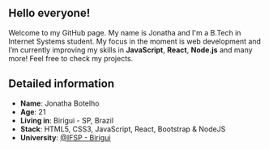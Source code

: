 ## Hello everyone!

Welcome to my GitHub page. My name is Jonatha and I'm a B.Tech in Internet Systems student. My focus in the moment is web development and I’m currently improving my skills in **JavaScript**, **React**, **Node.js** and many more! Feel free to check my projects. 

## Detailed information

* **Name**: Jonatha Botelho
* **Age**: 21
* **Living in**: Birigui - SP, Brazil
* **Stack**: HTML5, CSS3, JavaScript, React, Bootstrap & NodeJS
* **University**: [@IFSP - Birigui](https://www.bri.ifsp.edu.br/)
